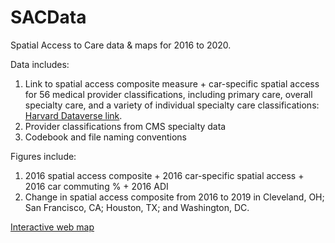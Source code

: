 # SACData
Spatial Access to Care data &amp; maps for 2016 to 2020.

Data includes:
1) Link to spatial access composite measure + car-specific spatial access for 56 medical provider classifications, including primary care, overall specialty care, and a variety of individual specialty care classifications: [Harvard Dataverse link](https://doi.org/10.7910/DVN/I9REMO).
2) Provider classifications from CMS specialty data
3) Codebook and file naming conventions

Figures include:
1) 2016 spatial access composite + 2016 car-specific spatial access + 2016 car commuting % + 2016 ADI
2) Change in spatial access composite from 2016 to 2019 in Cleveland, OH; San Francisco, CA; Houston, TX; and Washington, DC.

[Interactive web map](https://spatialepidemiology.github.io/SACData/)
